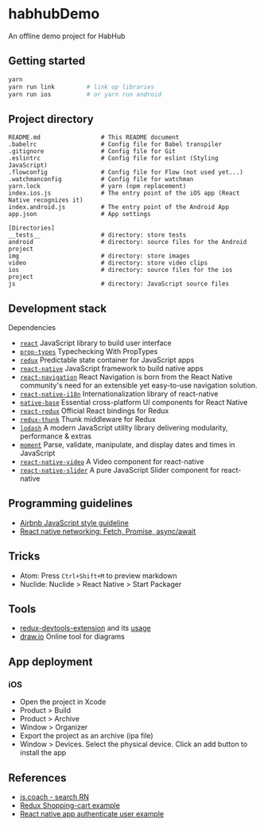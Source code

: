 # habhubDemo

An offline demo project for HabHub

## Getting started

```sh
yarn
yarn run link         # link up libraries
yarn run ios          # or yarn run android
```

## Project directory
```
README.md                 # This README document
.babelrc                  # Config file for Babel transpiler
.gitignore                # Config file for Git
.eslintrc                 # Config file for eslint (Styling JavaScript)
.flowconfig               # Config file for Flow (not used yet...)
.watchmanconfig           # Config file for watchman
yarn.lock                 # yarn (npm replacement)
index.ios.js              # The entry point of the iOS app (React Native recognizes it)
index.android.js          # The entry point of the Android App
app.json                  # App settings

[Directories]
__tests__                 # directory: store tests
android                   # directory: source files for the Android project
img                       # directory: store images
video                     # directory: store video clips
ios                       # directory: source files for the ios project
js                        # directory: JavaScript source files
```

## Development stack

Dependencies
- [`react`](https://facebook.github.io/react/)  JavaScript library to build user interface
- [`prop-types`](https://facebook.github.io/react/docs/typechecking-with-proptypes.html) Typechecking With PropTypes
- [`redux`](https://github.com/reactjs/redux) Predictable state container for JavaScript apps
- [`react-native`](http://facebook.github.io/react-native/)  JavaScript framework to build native apps
- [`react-navigation`](https://reactnavigation.org/) React Navigation is born from the React Native community's need for an extensible yet easy-to-use navigation solution.
- [`react-native-i18n`](https://github.com/AlexanderZaytsev/react-native-i18n) Internationalization library of react-native
- [`native-base`](https://github.com/GeekyAnts/NativeBase) Essential cross-platform UI components for React Native
- [`react-redux`](https://github.com/reactjs/react-redux) Official React bindings for Redux
- [`redux-thunk`](https://github.com/gaearon/redux-thunk) Thunk middleware for Redux
- [`lodash`](https://lodash.com/) A modern JavaScript utility library delivering modularity, performance & extras
- [`moment`](https://momentjs.com/) Parse, validate, manipulate, and display dates and times in JavaScript
- [`react-native-video`](https://github.com/react-native-community/react-native-video) A Video component for react-native
- [`react-native-slider`](https://github.com/jeanregisser/react-native-slider) A pure JavaScript Slider component for react-native

## Programming guidelines
- [Airbnb JavaScript style guideline](https://github.com/airbnb/javascript)
- [React native networking: Fetch, Promise, async/await](https://facebook.github.io/react-native/docs/network.html)

## Tricks
- Atom: Press `Ctrl+Shift+M` to preview markdown
- Nuclide: Nuclide > React Native > Start Packager


## Tools
- [redux-devtools-extension](https://github.com/zalmoxisus/redux-devtools-extension) and its [usage](http://extension.remotedev.io/#usage)
- [draw.io](https://www.draw.io/) Online tool for diagrams


## App deployment

### iOS
- Open the project in Xcode
- Product > Build
- Product > Archive
- Window > Organizer
- Export the project as an archive (ipa file)
- Window > Devices. Select the physical device. Click an add button to install the app


## References
- [js.coach - search RN](https://js.coach/?search=react%20native)
- [Redux Shopping-cart example](https://github.com/reactjs/redux/tree/master/examples/shopping-cart)
- [React native app authenticate user example](https://medium.com/@alexmngn/the-essential-boilerplate-to-authenticate-users-on-your-react-native-app-f7a8e0e04a42)
